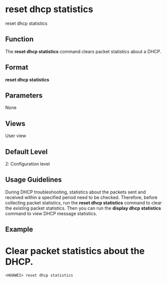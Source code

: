 reset dhcp statistics
=====================

reset dhcp statistics

Function
--------



The **reset dhcp statistics** command clears packet statistics about a DHCP.




Format
------

**reset dhcp statistics**


Parameters
----------

None

Views
-----

User view


Default Level
-------------

2: Configuration level


Usage Guidelines
----------------

During DHCP troubleshooting, statistics about the packets sent and received within a specified period need to be checked. Therefore, before collecting packet statistics, run the **reset dhcp statistics** command to clear the existing packet statistics. Then you can run the **display dhcp statistics** command to view DHCP message statistics.


Example
-------

# Clear packet statistics about the DHCP.
```
<HUAWEI> reset dhcp statistics

```